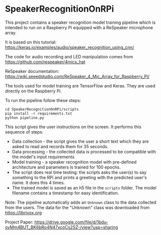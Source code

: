 # SpeakerRecognitionOnRPi

This project contains a speaker recognition model training pipeline which is intended to run on a Raspberry Pi equipped with a ReSpeaker microphone array.

It is based on this tutorial: https://keras.io/examples/audio/speaker_recognition_using_cnn/

The code for audio recording and LED manipulation comes from https://github.com/respeaker/4mics_hat

ReSpeaker documentation: https://wiki.seeedstudio.com/ReSpeaker_4_Mic_Array_for_Raspberry_Pi/

The tools used for model training are TensorFlow and Keras. They are used directly on the Raspberry Pi.

To run the pipeline follow these steps:
```
cd SpeakerRecognitionOnRPi/scripts
pip install -r requirements.txt
python pipeline.py
```

This script gives the user instructions on the screen.
It performs this sequence of steps:
- Data collection - the script gives the user a short text which they are asked to read and records them for 35 seconds.
- Data processing - the collected data is processed to be compatible with the model's input requirements
- Model training - a speaker recognition model with pre-defined architecture and parameters is trained for 100 epochs.
- The script does real time testing: the scripts asks the user(s) to say something to the RPi and prints a greeting with
the predicted user's name. It does this 4 times.
- The trained model is saved as an h5 file in the `scripts` folder. The model filename contains a timestamp for easy identification.

Note: The pipeline automatically adds an `Unknown` class to the data collected from the users.
The data for the "Unknown" class was downloaded from https://librivox.org

Project Paper: https://drive.google.com/file/d/1bdu-ovMm4BUT_BK6bRo4N47xcoCs2SZ-/view?usp=sharing
